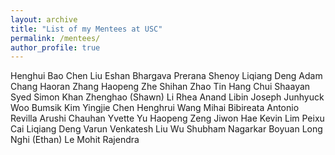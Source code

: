 ```yaml
---
layout: archive
title: "List of my Mentees at USC"
permalink: /mentees/
author_profile: true
---
```


Henghui Bao
Chen Liu
Eshan Bhargava
Prerana Shenoy
Liqiang Deng
Adam Chang
Haoran Zhang
Haopeng Zhe
Shihan Zhao
Tin Hang Chui
Shaayan Syed
Simon Khan
Zhenghao (Shawn) Li
Rhea Anand
Libin Joseph
Junhyuck Woo
Bumsik Kim
Yingjie Chen
Henghrui Wang
Mihai Bibireata
Antonio Revilla
Arushi Chauhan
Yvette Yu
Haopeng Zeng
Jiwon Hae
Kevin Lim
Peixu Cai
Liqiang Deng
Varun Venkatesh
Liu Wu
Shubham Nagarkar
Boyuan Long
Nghi (Ethan) Le
Mohit Rajendra

